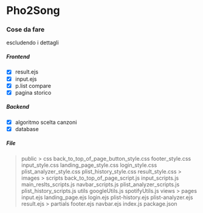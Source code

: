# Pho2Song
### Cose da fare
escludendo i dettagli
##### Frontend
- [x] result.ejs
- [x] input.ejs
- [x] p.list compare
- [x] pagina storico
##### Backend
- [x] algoritmo scelta canzoni
- [x] database

##### File

> public
    > css
        back_to_top_of_page_button_style.css
        footer_style.css
        input_style.css
        landing_page_style.css
        login_style.css
        plist_analyzer_style.css
        plist_history_style.css
        result_style.css
    > images
    > scripts
        back_to_top_of_page_script.js
        input_scripts.js
        main_reslts_scripts.js
        navbar_scripts.js
        plist_analyzer_scripts.js
        plist_history_scripts.js
> utils
    googleUtils.js
    spotifyUtils.js
> views
    > pages
        input.ejs
        landing_page.ejs
        login.ejs
        plist-history.ejs
        plist-analyzer.ejs
        result.ejs
    > partials
        footer.ejs
        navbar.ejs
index.js
package.json

